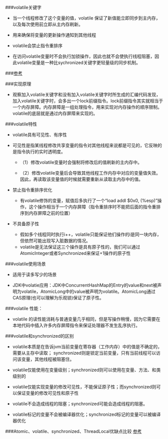 ###volatile关键字
- 当一个线程修改了这个变量的值，volatile 保证了新值能立即同步到主内存，以及每次使用前立即从主内存刷新。

- 用来确保将变量的更新操作通知到其他线程

- volatile会禁止指令重排序

- 在访问volatile变量时不会执行加锁操作，因此也就不会使执行线程阻塞，因此volatile变量是一种比sychronized关键字更轻量级的同步机制。

###[参考](https://www.cnblogs.com/paddix/p/5428507.html)

###实现原理
- 观察加入volatile关键字和没有加入volatile关键字时所生成的汇编代码发现，加入volatile关键字时，会多出一个lock前缀指令。lock前缀指令其实就相当于一个内存屏障。内存屏障是一组处理指令，用来实现对内存操作的顺序限制。volatile的底层就是通过内存屏障来实现的。

###volatile特性

- volatile具有可见性、有序性

- 可见性是指某线程修改共享变量的指令对其他线程来说都是可见的，它反映的是指令执行的实时透明度。
    - （1）修改volatile变量时会强制将修改后的值刷新的主内存中。
      
    - （2）修改volatile变量后会导致其他线程工作内存中对应的变量值失效。因此，再读取该变量值的时候就需要重新从读取主内存中的值。
      
- 禁止指令重排序优化
    - 有volatile修饰的变量，赋值后多执行了一个“load addl $0x0, (%esp)”操作，这个操作相当于一个内存屏障（指令重排序时不能把后面的指令重排序到内存屏障之前的位置）

- 不具备原子性
    - 假如多个线程同时执行i++，volatile只能保证他们操作的i是同一块内存，但依然可能出现写入脏数据的情况。 
    - volatile是无法保证这三个操作是具有原子性的，我们可以通过AtomicInteger或者Synchronized来保证+1操作的原子性

###volatile使用场景

- 适用于读多写少的场景

- JDK中volatie应用：JDK中ConcurrentHashMap的Entry的value和next被声明为volatile，AtomicLong中的value被声明为volatile。AtomicLong通过CAS原理(也可以理解为乐观锁)保证了原子性。

###volatile 性能：

- volatile 的读性能消耗与普通变量几乎相同，但是写操作稍慢，因为它需要在本地代码中插入许多内存屏障指令来保证处理器不发生乱序执行。

###volatile和synchronized的区别
- volatile本质是在告诉jvm当前变量在寄存器（工作内存）中的值是不确定的，需要从主存中读取； synchronized则是锁定当前变量，只有当前线程可以访问该变量，其他线程被阻塞住。
   
- volatile仅能使用在变量级别；synchronized则可以使用在变量、方法、和类级别的
   
- volatile仅能实现变量的修改可见性，不能保证原子性；而synchronized则可以保证变量的修改可见性和原子性
   
- volatile不会造成线程的阻塞；synchronized可能会造成线程的阻塞。
   
- volatile标记的变量不会被编译器优化；synchronized标记的变量可以被编译器优化

###Atomic、volatile、synchronized、ThreadLocal优缺点比较
[参考](https://blog.csdn.net/wang123459/article/details/79035939)

